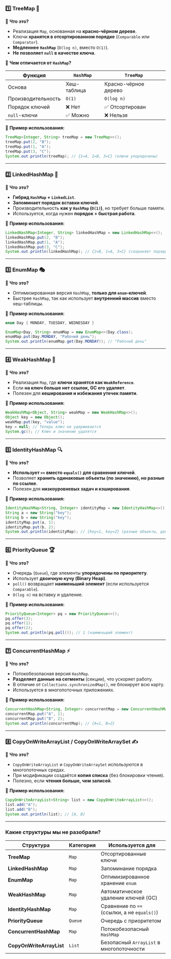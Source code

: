 ### **1️⃣ TreeMap** 🌳
📌 **Что это?**
- Реализация `Map`, основанная на **красно-чёрном дереве**.
- Ключи **хранятся в отсортированном порядке** (`Comparable` или `Comparator`).
- **Медленнее `HashMap`** (`O(log n)`, вместо `O(1)`).
- **Не позволяет `null` в качестве ключа**.

📌 **Чем отличается от `HashMap`?**  

| Функция | `HashMap` | `TreeMap` |
|---------|----------|----------|
| Основа | Хеш-таблица | Красно-чёрное дерево |
| Производительность | `O(1)` | `O(log n)` |
| Порядок ключей | ❌ Нет | ✅ Отсортирован |
| `null`-ключи | ✅ Можно | ❌ Нельзя |

📌 **Пример использования:**
```java
TreeMap<Integer, String> treeMap = new TreeMap<>();
treeMap.put(2, "B");
treeMap.put(1, "A");
treeMap.put(3, "C");
System.out.println(treeMap); // {1=A, 2=B, 3=C} (ключи упорядочены)
```

---

### **2️⃣ LinkedHashMap** 🔗
📌 **Что это?**
- **Гибрид `HashMap` + `LinkedList`**.
- **Запоминает порядок вставки ключей**.
- Производительность **как у `HashMap` (`O(1)`)**, но требует больше памяти.
- Используется, когда нужен **порядок + быстрая работа**.

📌 **Пример использования:**
```java
LinkedHashMap<Integer, String> linkedHashMap = new LinkedHashMap<>();
linkedHashMap.put(2, "B");
linkedHashMap.put(1, "A");
linkedHashMap.put(3, "C");
System.out.println(linkedHashMap); // {2=B, 1=A, 3=C} (сохраняет порядок)
```

---

### **3️⃣ EnumMap** 🎭
📌 **Что это?**
- Оптимизированная версия `HashMap`, **только для `enum`-ключей**.
- Быстрее `HashMap`, так как использует **внутренний массив** вместо хеш-таблицы.

📌 **Пример использования:**
```java
enum Day { MONDAY, TUESDAY, WEDNESDAY }

EnumMap<Day, String> enumMap = new EnumMap<>(Day.class);
enumMap.put(Day.MONDAY, "Рабочий день");
System.out.println(enumMap.get(Day.MONDAY)); // "Рабочий день"
```

---

### **4️⃣ WeakHashMap** 🧹
📌 **Что это?**
- Реализация `Map`, где **ключи хранятся как `WeakReference`**.
- Если **на ключ больше нет ссылок, GC его удаляет**.
- Полезен для **кеширования и избежания утечек памяти**.

📌 **Пример использования:**
```java
WeakHashMap<Object, String> weakMap = new WeakHashMap<>();
Object key = new Object();
weakMap.put(key, "value");
key = null; // Теперь ключ не удерживается
System.gc(); // Ключ и значение удалятся
```

---

### **5️⃣ IdentityHashMap** 🔍
📌 **Что это?**
- **Использует `==` вместо `equals()` для сравнения ключей**.
- Позволяет **хранить одинаковые объекты (по значению), но разные по ссылке**.
- Полезен для **низкоуровневых задач и кэширования**.

📌 **Пример использования:**
```java
IdentityHashMap<String, Integer> identityMap = new IdentityHashMap<>();
String a = new String("key");
String b = new String("key");
identityMap.put(a, 1);
identityMap.put(b, 2);
System.out.println(identityMap); // {key=1, key=2} (разные объекты, даже если значение одинаковое)
```

---

### **6️⃣ PriorityQueue** 🏆
📌 **Что это?**
- Очередь (`Queue`), где элементы **упорядочены по приоритету**.
- Использует **двоичную кучу (Binary Heap)**.
- `poll()` возвращает **наименьший элемент** (если используется `Comparable`).
- `O(log n)` на вставку и удаление.

📌 **Пример использования:**
```java
PriorityQueue<Integer> pq = new PriorityQueue<>();
pq.offer(3);
pq.offer(1);
pq.offer(2);
System.out.println(pq.poll()); // 1 (наименьший элемент)
```

---

### **7️⃣ ConcurrentHashMap** ⚡
📌 **Что это?**
- Потокобезопасная версия `HashMap`.
- **Разделяет данные на сегменты** (секции), что ускоряет работу.
- В отличие от `Collections.synchronizedMap()`, не блокирует всю карту.
- Используется в многопоточных приложениях.

📌 **Пример использования:**
```java
ConcurrentHashMap<String, Integer> concurrentMap = new ConcurrentHashMap<>();
concurrentMap.put("A", 1);
concurrentMap.put("B", 2);
System.out.println(concurrentMap); // {A=1, B=2}
```

---

### **8️⃣ CopyOnWriteArrayList / CopyOnWriteArraySet** ✍️
📌 **Что это?**
- `CopyOnWriteArrayList` и `CopyOnWriteArraySet` используются в многопоточных средах.
- При модификации создаётся **копия списка** (без блокировки чтения).
- Полезно, если **чтения больше, чем записей**.

📌 **Пример использования:**
```java
CopyOnWriteArrayList<String> list = new CopyOnWriteArrayList<>();
list.add("A");
list.add("B");
System.out.println(list); // [A, B]
```

---

### **Какие структуры мы не разобрали?**
| **Структура** | **Категория** | **Используется для** |
|--------------|--------------|---------------------|
| **TreeMap** | `Map` | Отсортированные ключи |
| **LinkedHashMap** | `Map` | Запоминание порядка |
| **EnumMap** | `Map` | Оптимизированное хранение `enum` |
| **WeakHashMap** | `Map` | Автоматическое удаление ключей (GC) |
| **IdentityHashMap** | `Map` | Сравнение по `==` (ссылки, а не `equals()`) |
| **PriorityQueue** | `Queue` | Очередь с приоритетом |
| **ConcurrentHashMap** | `Map` | Потокобезопасный `HashMap` |
| **CopyOnWriteArrayList** | `List` | Безопасный `ArrayList` в многопоточности |


